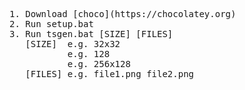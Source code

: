 <pre>
1. Download [choco](https://chocolatey.org)
2. Run setup.bat
3. Run tsgen.bat [SIZE] [FILES]    
   [SIZE]  e.g. 32x32  
           e.g. 128  
           e.g. 256x128  
   [FILES] e.g. file1.png file2.png
</pre>
